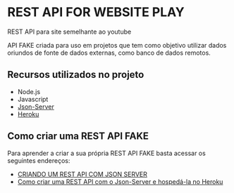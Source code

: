 # REST API FOR WEBSITE PLAY

REST API para site semelhante ao youtube

API FAKE criada para uso em projetos que tem como objetivo utilizar dados oriundos de fonte de dados externas, como banco de dados remotos. 

## Recursos utilizados no projeto
- Node.js
- Javascript
- [Json-Server](https://github.com/typicode/json-server)
- [Heroku](https://www.heroku.com/)

## Como criar uma REST API FAKE
Para aprender a criar a sua própria REST API FAKE basta acessar os seguintes endereços:
- [CRIANDO UM REST API COM JSON SERVER](https://dfilitto.com.br/desenvolvimento/criando-um-rest-api-com-json-server/)
- [Como criar uma REST API com o Json-Server e hospedá-la no Heroku](https://www.youtube.com/playlist?list=PLfvOpw8k80Wp957CoerNv8ZM7S7PTKVEp)
